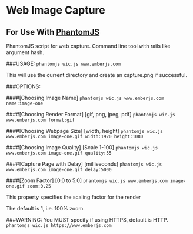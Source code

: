 # Web Image Capture

## For Use With [PhantomJS](http://phantomjs.org/)
PhantomJS script for web capture.  Command line tool with rails like argument hash.

###USAGE:
`phantomjs wic.js www.emberjs.com`

This will use the current directory and create an capture.png if successful.

###OPTIONS:

####[Choosing Image Name]
  `phantomjs wic.js www.emberjs.com name:image-one`

####[Choosing Render Format] [gif, png, jpeg, pdf]
  `phantomjs wic.js www.emberjs.com format:gif`

####[Choosing Webpage Size] [width, height]
  `phantomjs wic.js www.emberjs.com image-one.gif width:1920 height:1080`

####[Choosing Image Quality] [Scale 1-100]
  `phantomjs wic.js www.emberjs.com image-one.gif quality:55`

####[Capture Page with Delay] [milliseconds]
  `phantomjs wic.js www.emberjs.com image-one.gif delay:5000`

####[Zoom Factor] [0.0 to 5.0]
  `phantomjs wic.js www.emberjs.com image-one.gif zoom:0.25`
  
This property specifies the scaling factor for the render

The default is 1, i.e. 100% zoom.

###WARNING: You MUST specify if using HTTPS, default is HTTP.
  `phantomjs wic.js https://www.emberjs.com`


